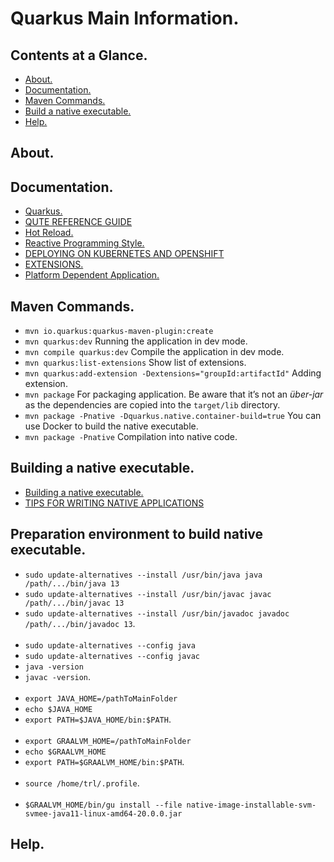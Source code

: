 # Quarkus Main Information.





## Contents at a Glance.
* [About.](#about)
* [Documentation.](#documentation)
* [Maven Commands.](#maven-commands)
* [Build a native executable.](#building-a-native-executable)
* [Help.](#help)





## About.





## Documentation.
* [Quarkus.](https://quarkus.io/)
* [QUTE REFERENCE GUIDE](https://quarkus.io/guides/qute-reference)
* [Hot Reload.]()
* [Reactive Programming Style.]()
* [DEPLOYING ON KUBERNETES AND OPENSHIFT](https://quarkus.io/guides/deploying-to-kubernetes)
* [EXTENSIONS.](https://quarkus.io/extensions/)
* [Platform Dependent Application.]()
 




## Maven Commands.
* `mvn io.quarkus:quarkus-maven-plugin:create`
* `mvn quarkus:dev` Running the application in dev mode.
* `mvn compile quarkus:dev` Compile the application in dev mode.
* `mvn quarkus:list-extensions` Show list of extensions.
* `mvn quarkus:add-extension -Dextensions="groupId:artifactId"` Adding extension.
* `mvn package` For packaging application. Be aware that it’s not an _über-jar_ as the dependencies are copied into the `target/lib` directory.
* `mvn package -Pnative -Dquarkus.native.container-build=true` You can use Docker to build the native executable.
* `mvn package -Pnative` Compilation into native code.





## Building a native executable.
* [Building a native executable.](https://quarkus.io/guides/building-native-image)
* [TIPS FOR WRITING NATIVE APPLICATIONS](https://quarkus.io/guides/writing-native-applications-tips)





## Preparation environment to build native executable.
* `sudo update-alternatives --install /usr/bin/java java /path/.../bin/java 13`
* `sudo update-alternatives --install /usr/bin/javac javac /path/.../bin/javac 13`
* `sudo update-alternatives --install /usr/bin/javadoc javadoc /path/.../bin/javadoc 13`.<br/><br/>
* `sudo update-alternatives --config java`
* `sudo update-alternatives --config javac`
* `java -version`
* `javac -version`.<br/><br/>
* `export JAVA_HOME=/pathToMainFolder`
* `echo $JAVA_HOME`
* `export PATH=$JAVA_HOME/bin:$PATH`.<br/><br/>
* `export GRAALVM_HOME=/pathToMainFolder`
* `echo $GRAALVM_HOME`
* `export PATH=$GRAALVM_HOME/bin:$PATH`.<br/><br/>
* `source /home/trl/.profile`.<br/><br/>
* `$GRAALVM_HOME/bin/gu install --file native-image-installable-svm-svmee-java11-linux-amd64-20.0.0.jar`





## Help.
